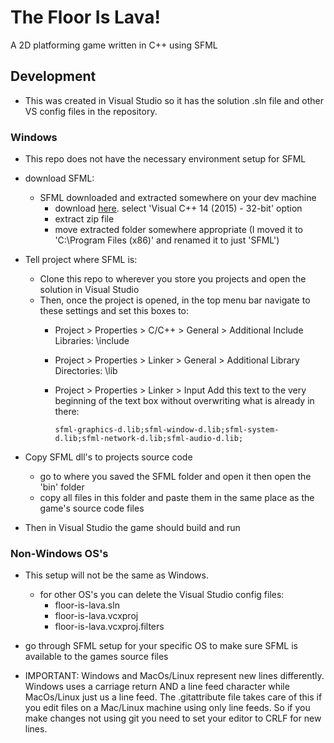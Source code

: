 # The Floor Is Lava!
A 2D platforming game written in C++ using SFML


## Development
  * This was created in Visual Studio so it has the solution .sln file and other VS config files in the repository.
  
### Windows
  * This repo does not have the necessary environment setup for SFML
  * download SFML:
    - SFML downloaded and extracted somewhere on your dev machine
      - download [here](https://www.sfml-dev.org/download/sfml/2.4.2/). select 'Visual C++ 14 (2015) - 32-bit' option
      - extract zip file
      - move extracted folder somewhere appropriate (I moved it to 'C:\Program Files (x86)\' and renamed it to just 'SFML')
    
  * Tell project where SFML is:
    - Clone this repo to wherever you store you projects and open the solution in Visual Studio
    - Then, once the project is opened, in the top menu bar navigate to these settings and set this boxes to:
      - Project > Properties > C/C++ > General > Additional Include Libraries: <path-to-your-sfml-folder>\include
      - Project > Properties > Linker > General > Additional Library Directories: <path-to-your-sfml-folder>\lib
      - Project > Properties > Linker > Input   Add this text to the very beginning of the text box without overwriting what is already in there:
          
            sfml-graphics-d.lib;sfml-window-d.lib;sfml-system-d.lib;sfml-network-d.lib;sfml-audio-d.lib;
    
  * Copy SFML dll's to projects source code
    - go to where you saved the SFML folder and open it then open the 'bin' folder
    - copy all files in this folder and paste them in the same place as the game's source code files

* Then in Visual Studio the game should build and run


### Non-Windows OS's
  * This setup will not be the same as Windows.
    - for other OS's you can delete the Visual Studio config files:
      * floor-is-lava.sln
      * floor-is-lava.vcxproj
      * floor-is-lava.vcxproj.filters
  
  * go through SFML setup for your specific OS to make sure SFML is available to the games source files
  
  * IMPORTANT: Windows and MacOs/Linux represent new lines differently. Windows uses a carriage return AND a line feed character while MacOs/Linux just us a line feed. The .gitattribute file takes care of this if you edit files on a Mac/Linux machine using only line feeds. So if you make changes not using git you need to set your editor to CRLF for new lines.
